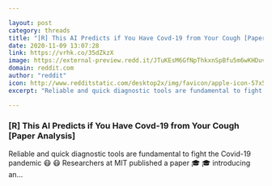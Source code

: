 ```yaml
---

layout: post
category: threads
title: "[R] This AI Predicts if You Have Covd-19 from Your Cough [Paper Analysis]"
date: 2020-11-09 13:07:28
link: https://vrhk.co/35dZkzX
image: https://external-preview.redd.it/JTuKEsM6GfNpThkxnSpBfu5m6wKHDuvAc0O7Nly32-4.jpg?width=480&height=251.308900524&auto=webp&crop=480:251.308900524,smart&s=044b7d462d82f13ecb21926a880a4849a383adbd
domain: reddit.com
author: "reddit"
icon: http://www.redditstatic.com/desktop2x/img/favicon/apple-icon-57x57.png
excerpt: "Reliable and quick diagnostic tools are fundamental to fight the Covid-19 pandemic :mask: :mask: Researchers at MIT published a paper :mortar_board: :mortar_board: introducing an..."

---
```


### [R] This AI Predicts if You Have Covd-19 from Your Cough [Paper Analysis]

Reliable and quick diagnostic tools are fundamental to fight the Covid-19 pandemic :mask: :mask: Researchers at MIT published a paper :mortar_board: :mortar_board: introducing an...